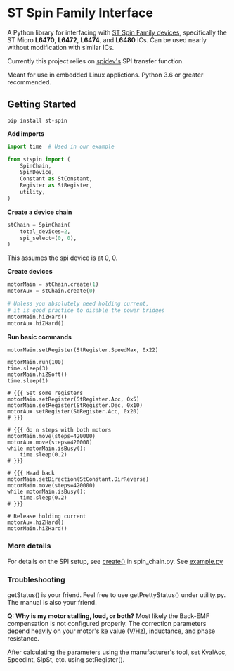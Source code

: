 # ST Spin Family Interface
A Python library for interfacing with [ST Spin Family devices](https://www.digikey.fi/en/product-highlight/s/stmicroelectronics/motor-control-easyspin "ST Spin Family devices"),
specifically the ST Micro **L6470**, **L6472**, **L6474**, and **L6480** ICs.
Can be used nearly without modification with similar ICs.

Currently this project relies on [spidev's](https://pypi.org/project/spidev/ "spidev") SPI transfer function.

Meant for use in embedded Linux applictions.
Python 3.6 or greater recommended.

## Getting Started
`pip install st-spin`

**Add imports**
```python
import time  # Used in our example

from stspin import (
    SpinChain,
    SpinDevice,
    Constant as StConstant,
    Register as StRegister,
    utility,
)
```
**Create a device chain**
```python
stChain = SpinChain(
    total_devices=2,
    spi_select=(0, 0),
)
```
This assumes the spi device is at 0, 0.

**Create devices**
```python
motorMain = stChain.create(1)
motorAux = stChain.create(0)

# Unless you absolutely need holding current,
# it is good practice to disable the power bridges
motorMain.hiZHard()
motorAux.hiZHard()
```
**Run basic commands**
```
motorMain.setRegister(StRegister.SpeedMax, 0x22)

motorMain.run(100)
time.sleep(3)
motorMain.hiZSoft()
time.sleep(1)

# {{{ Set some registers
motorMain.setRegister(StRegister.Acc, 0x5)
motorMain.setRegister(StRegister.Dec, 0x10)
motorAux.setRegister(StRegister.Acc, 0x20)
# }}}

# {{{ Go n steps with both motors
motorMain.move(steps=420000)
motorAux.move(steps=420000)
while motorMain.isBusy():
    time.sleep(0.2)
# }}}

# {{{ Head back
motorMain.setDirection(StConstant.DirReverse)
motorMain.move(steps=420000)
while motorMain.isBusy():
    time.sleep(0.2)
# }}}

# Release holding current
motorAux.hiZHard()
motorMain.hiZHard()
```
### More details
For details on the SPI setup, see [create()](https://github.com/m-laniakea/st_spin/blob/dev/stspin/spin_chain.py#L47) in spin_chain.py.
See [example.py](https://github.com/m-laniakea/st_spin/blob/dev/example.py "example.py")

### Troubleshooting
getStatus() is your friend. Feel free to use getPrettyStatus() under utility.py.
The manual is also your friend.

**Q: Why is my motor stalling, loud, or both?**
Most likely the Back-EMF compensation is not configured properly.
The correction parameters depend heavily on your motor's ke value (V/Hz), inductance, and phase resistance.

After calculating the parameters using the manufacturer's tool, set KvalAcc, SpeedInt, SlpSt, etc. using setRegister().
